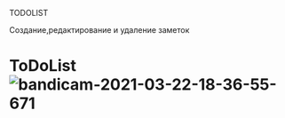 TODOLIST


Создание,редактирование и удаление заметок


# ToDoList![bandicam-2021-03-22-18-36-55-671](https://user-images.githubusercontent.com/71708841/112023367-3a795800-8b44-11eb-9e92-100a38aede9a.gif)
